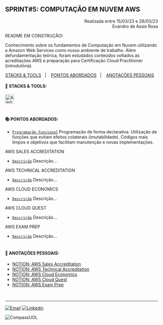 ## SPRINT#5: COMPUTAÇÃO EM NUVEM AWS

<p align="right">
Realizada entre 15/03/23 e 28/03/23<br>
Evandro de Assis Rosa
</p>

README EM CONSTRUÇÃO!


Conhecimento sobre os fundamentos de Computação em Nuvem utilizando a Amazon Web Services como nosso ambiente de trabalho.
Além defundamentação teórica, foram estudados conteúdos voltados às acreditações AWS e preparação para Certificação Cloud Practitioner (introdutória).


<!------------------------------------SUMMARY-->
<p align="center">
<a href="https://github.com/nataliasguimaraes/compassuol/blob/main/sprint_5/README.md#rocket-stacks--tools">STACKS & TOOLS</a>&nbsp;&nbsp;&nbsp;|&nbsp;&nbsp;&nbsp;
  <a href="https://github.com/nataliasguimaraes/compassuol/blob/main/sprint_5/README.md#-pontos-abordados">PONTOS ABORDADOS</a>&nbsp;&nbsp;&nbsp;|&nbsp;&nbsp;&nbsp;
  <a href="https://github.com/nataliasguimaraes/compassuol/blob/main/sprint_5/README.md#-anota%C3%A7%C3%B5es-pessoais">ANOTAÇÕES PESSOAIS</a>&nbsp;&nbsp;&nbsp;


 <!------------------------------------STACKS-->
#### :rocket: STACKS & TOOLS:
<p align="left">
  <a href="https://aws.amazon.com/pt/"><img  alt="AWS"  width="30" height="30" src="https://user-images.githubusercontent.com/104440384/226235895-9f4ff2ee-f73c-471a-8fdc-8cdb7e295295.png"><a/> 
<br>

  #
<!------------------------------------PRODUCTION SKILLS-->

#### 📚 PONTOS ABORDADOS:


 * [`Programação Funcional`](https://www.alura.com.br/artigos/programacao-funcional-o-que-e) Programação de forma declarativa. Utilização de funções que evitam efeitos colaterais (imutabilidade). Códigos mais limpos e objetivos que facilitam manutenção e novas implementações.

AWS SALES ACCREDITATION
 * [`Descrição`](LINK) Descrição...
    
AWS TECHNICAL ACCREDITATION
 * [`Descrição`](LINK) Descrição...
    
AWS CLOUD ECONOMICS
 * [`Descrição`](LINK) Descrição...
    
AWS CLOUD QUEST
 * [`Descrição`](LINK) Descrição...
    
AWS EXAM PREP
 * [`Descrição`](LINK) Descrição...    

#
<!------------------------------------ANOTAÇÕES-->
#### 📝 ANOTAÇÕES PESSOAIS:

   * <a href="https://natycodes.notion.site/AWS-Sales-Accreditation-Portuguese-Brazil-ce19635e99554f66a9eccee2be9e5837">NOTION: AWS Sales Accreditation</a>
   * <a href="https://natycodes.notion.site/AWS-Technical-Accreditation-Portuguese-Brazil-8296ec90039642d59cf5bd1bb14735b5">NOTION: AWS Technical Accreditation</a>
   * <a href="https://natycodes.notion.site/AWS-Cloud-Economics-Accreditation-Portuguese-Brazil-49a1b232bffe4b7a86c70e77d63c206b">NOTION: AWS Cloud Economics</a>
   * <a href="LINK">NOTION: AWS Cloud Quest</a>
   * <a href="LINK">NOTION: AWS Exam Prep</a>    
 <br>  
  
<hr>
   
[![Email](https://img.shields.io/badge/-Gmail-%23333?style=for-the-badge&logo=gmail&logoColor=white)](mailto:guimaraessnatalia@gmail.com)
[![Linkedin](https://img.shields.io/badge/-LinkedIn-%230077B5?style=for-the-badge&logo=linkedin&logoColor=white)](https://www.linkedin.com/in/natalia-guimar%C3%A3es-6a357721b)
   
![CompassUOL](https://user-images.githubusercontent.com/104440384/214567499-2dc24c5e-d882-4825-b953-f5a69a6be44e.jpg)
